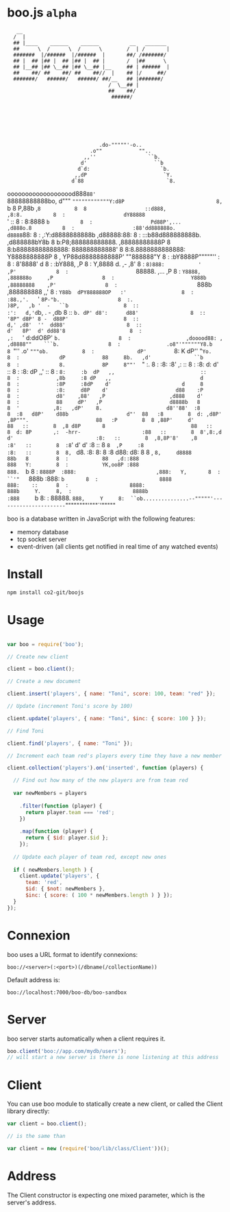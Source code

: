 boo.js `alpha`
============

       __                                                
      /  |                                               
      ## |____    ______    ______          __   _______ 
      ##      \  /      \  /      \        /  | /       |
      #######  |/######  |/######  |       ##/ /#######/ 
      ## |  ## |## |  ## |## |  ## |       /  |##      \ 
      ## |__## |## \__## |## \__## |__     ## | ######  |
      ##    ##/ ##    ##/ ##    ##//  |    ## |/     ##/ 
      #######/   ######/   ######/ ##/__   ## |#######/  
                                     /  \__## |          
                                     ##    ##/           
                                      ######/             
                                    
                                    
                                



                                                                       
                                  .do-"""""'-o..                         
                               .o""            ""..                       
                             ,,''                 ``b.                   
                            d'                      ``b                   
                           d`d:                       `b.                 
                          ,,dP                         `Y.               
                         d`88                           `8.               
   ooooooooooooooooood888`88'                            `88888888888bo, 
  d"""    `""""""""""""Y:d8P                              8,          `b 
  8                    P,88b                             ,`8           8 
  8                   ::d888,                           ,8:8.          8 
  :                   dY88888                           `' ::          8 
  :                   8:8888                               `b          8 
  :                   Pd88P',...                     ,d888o.8          8 
  :                   :88'dd888888o.                d8888`88:          8 
  :                  ,:Y:d8888888888b             ,d88888:88:          8 
  :                  :::b88d888888888b.          ,d888888bY8b          8 
                      b:P8;888888888888.        ,88888888888P          8 
                      8:b88888888888888:        888888888888'          8 
                      8:8.8888888888888:        Y8888888888P           8 
  ,                   YP88d8888888888P'          ""888888"Y            8 
  :                   :bY8888P"""""''                     :            8 
  :                    8'8888'                            d            8 
  :                    :bY888,                           ,P            8 
  :                     Y,8888           d.  ,-         ,8'            8 
  :                     `8)888:           '            ,P'             8 
  :                      `88888.          ,...        ,P               8 
  :                       `Y8888,       ,888888o     ,P                8 
  :                         Y888b      ,88888888    ,P'                8 
  :                          `888b    ,888888888   ,,'                 8 
  :                           `Y88b  dPY888888OP   :'                  8 
  :                             :88.,'.   `' `8P-"b.                   8 
  :.                             )8P,   ,b '  -   ``b                  8 
  ::                            :':   d,'d`b, .  - ,db                 8 
  ::                            `b. dP' d8':      d88'                 8 
  ::                             '8P" d8P' 8 -  d88P'                  8 
  ::                            d,' ,d8'  ''  dd88'                    8 
  ::                           d'   8P'  d' dd88'8                     8 
   :                          ,:   `'   d:ddO8P' `b.                   8 
   :                  ,dooood88: ,    ,d8888""    ```b.                8 
   :               .o8"'""""""Y8.b    8 `"''    .o'  `"""ob.           8 
   :              dP'         `8:     K       dP''        "`Yo.        8 
   :             dP            88     8b.   ,d'              ``b       8 
   :             8.            8P     8""'  `"                 :.      8 
   :            :8:           :8'    ,:                        ::      8 
   :            :8:           d:    d'                         ::      8 
   :            :8:          dP   ,,'                          ::      8 
   :            `8:     :b  dP   ,,                            ::      8 
   :            ,8b     :8 dP   ,,                             d       8 
   :            :8P     :8dP    d'                       d     8       8 
   :            :8:     d8P    d'                      d88    :P       8 
   :            d8'    ,88'   ,P                     ,d888    d'       8 
   :            88     dP'   ,P                      d8888b   8        8 
   '           ,8:   ,dP'    8.                     d8''88'  :8        8 
               :8   d8P'    d88b                   d"'  88   :8        8 
               d: ,d8P'    ,8P""".                      88   :P        8 
               8 ,88P'     d'                           88   ::        8 
              ,8 d8P       8                            88   ::        8 
              d: 8P       ,:  -hrr-                    :88   ::        8 
              8',8:,d     d'                           :8:   ::        8 
             ,8,8P'8'    ,8                            :8'   ::        8 
             :8`' d'     d'                            :8    ::        8 
             `8  ,P     :8                             :8:   ::        8 
              8, `      d8.                            :8:   8:        8 
              :8       d88:                            d8:   8         8 
   ,          `8,     d8888                            88b   8         8 
   :           88   ,d::888                            888   Y:        8 
   :           YK,oo8P :888                            888.  `b        8 
   :           `8888P  :888:                          ,888:   Y,       8 
   :            ``'"   `888b                          :888:   `b       8 
   :                    8888                           888:    ::      8 
   :                    8888:                          888b     Y.     8, 
   :                    8888b                          :888     `b     8: 
   :                    88888.                         `888,     Y     8: 
   ``ob...............--"""""'----------------------`""""""""'"""`'"""""



boo is a database written in JavaScript with the following features:

- memory database
- tcp socket server
- event-driven (all clients get notified in real time of any watched events)

# Install

```bash
npm install co2-git/boojs
```

# Usage

```js

var boo = require('boo');

// Create new client

client = boo.client();

// Create a new document

client.insert('players', { name: "Toni", score: 100, team: "red" });

// Update (increment Toni's score by 100)

client.update('players', { name: "Toni", $inc: { score: 100 } });

// Find Toni

client.find('players', { name: "Toni" });

// Increment each team red's players every time they have a new member

client.collection('players').on('inserted', function (players) {

  // Find out how many of the new players are from team red
  
  var newMembers = players
    
    .filter(function (player) {
      return player.team === 'red';
    })
    
    .map(function (player) {
      return { $id: player.$id };
    });
  
  // Update each player of team red, except new ones
  
  if ( newMembers.length ) {
    client.update('players', {
      team: 'red',
      $id: { $not: newMembers },
      $inc: { score: ( 100 * newMembers.length ) } }); 
  }
});

```

# Connexion

boo uses a URL format to identify connexions:

    boo://<server>(:<port>)(/dbname(/collectionName))
    
Default address is:

    boo://localhost:7000/boo-db/boo-sandbox

# Server

boo server starts automatically when a client requires it.

```js
boo.client('boo://app.com/mydb/users'); 
// will start a new server is there is none listening at this address
```

# Client

You can use boo module to statically create a new client, or called the Client library directly:

```js
var client = boo.client();

// is the same than

var client = new (require('boo/lib/class/Client'))();
```

# Address

The Client constructor is expecting one mixed parameter, which is the server's address.


